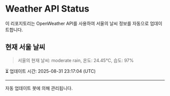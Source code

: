 
# Weather API Status

이 리포지토리는 OpenWeather API를 사용하여 서울의 날씨 정보를 자동으로 업데이트합니다.

## 현재 서울 날씨
> 서울의 현재 날씨: moderate rain, 온도: 24.45°C, 습도: 97%

⏳ 업데이트 시간: 2025-08-31 23:17:04 (UTC)

---
자동 업데이트 봇에 의해 관리됩니다.
